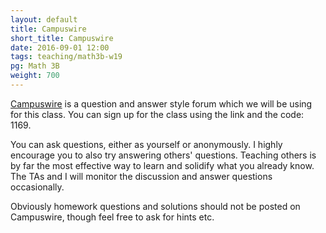 ```yaml
---
layout: default
title: Campuswire
short_title: Campuswire
date: 2016-09-01 12:00
tags: teaching/math3b-w19
pg: Math 3B
weight: 700
---
```


[Campuswire][] is a question and answer style forum which we will be using for this class. You can sign up for the class using the link and the code: 1169.

You can ask questions, either as yourself or anonymously. I highly encourage you to also try answering others' questions. Teaching others is by far the most effective way to learn and solidify what you already know. The TAs and I will monitor the discussion and answer questions occasionally. 

Obviously homework questions and solutions should not be posted on Campuswire, though feel free to ask for hints etc.

[Campuswire]: https://campuswire.com/p/GBE50E4E8

